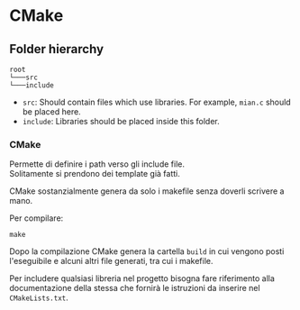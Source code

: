 # CMake

## Folder hierarchy

```
root
└───src
└───include
```

- `src`: Should contain files which use libraries. For example, `mian.c` should be placed here.
- `include`: Libraries should be placed inside this folder.

### CMake

Permette di definire i path verso gli include file. 
\
Solitamente si prendono dei template già fatti.

CMake sostanzialmente genera da solo i makefile senza doverli scrivere a mano.

Per compilare:

```shell
make
```

Dopo la compilazione CMake genera la cartella `build` in cui vengono posti l'eseguibile e alcuni altri file generati, tra cui i makefile.

Per includere qualsiasi libreria nel progetto bisogna fare riferimento alla documentazione della stessa che fornirà le istruzioni da inserire nel `CMakeLists.txt`.